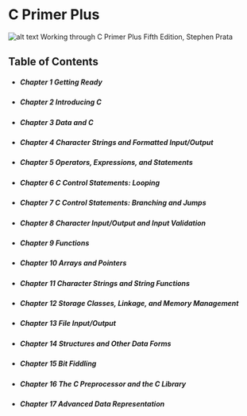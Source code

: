 # C Primer Plus

![alt text](https://github.com/ssoehdata/C_Learning/CPrimerPlus/CPrimer_cover.jpg) 
Working through  C Primer Plus Fifth Edition, Stephen Prata

</div>

## Table of Contents
##### <ul><li>Chapter 1  Getting Ready</ul></li>
##### <ul><li>Chapter 2  Introducing C</li>
##### <ul><li>Chapter 3  Data and C</ul></li>
##### <ul><li>Chapter 4 Character Strings and Formatted Input/Output</ul></li>
#####  <ul><li>Chapter 5 Operators, Expressions, and Statements</ul></li>
#####  <ul><li>Chapter 6 C Control Statements: Looping</ul></li>
#####  <ul><li>Chapter 7 C Control Statements: Branching and Jumps</ul></li>
#####  <ul><li>Chapter 8 Character Input/Output and Input Validation</ul></li>
#####  <ul><li>Chapter 9 Functions</ul></li>
#####  <ul><li>Chapter 10 Arrays and Pointers</ul></li>
#####  <ul><li>Chapter 11 Character Strings and String Functions</ul></li>
#####  <ul><li>Chapter 12 Storage Classes, Linkage, and Memory Management</ul></li>
#####  <ul><li>Chapter 13 File Input/Output</ul></li>
#####  <ul><li>Chapter 14 Structures and Other Data Forms</ul></li>
#####  <ul><li>Chapter 15 Bit Fiddling</ul></li>
#####  <ul><li>Chapter 16 The C Preprocessor and the C Library</ul></li>
#####  <ul><li>Chapter 17 Advanced Data Representation</ul></li>

